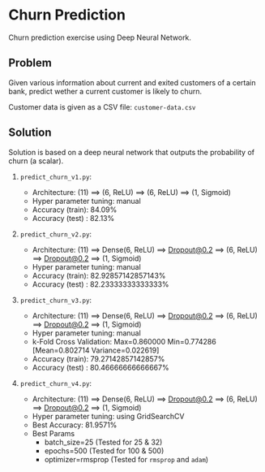 # Churn Prediction

Churn prediction exercise using Deep Neural Network.

## Problem

Given various information about current and exited customers of a certain bank,
predict wether a current customer is likely to churn.

Customer data is given as a CSV file: `customer-data.csv`

## Solution

Solution is based on a deep neural network that outputs the probability of churn (a scalar).

1. `predict_churn_v1.py`:

    * Architecture: (11) ==> (6, ReLU) ==> (6, ReLU) ==> (1, Sigmoid)
    * Hyper parameter tuning: manual
    * Accuracy (train): 84.09%
    * Accuracy (test) : 82.13%

2. `predict_churn_v2.py`:

    * Architecture: (11) ==> Dense(6, ReLU) ==> Dropout@0.2 ==> (6, ReLU)  ==> Dropout@0.2 ==> (1, Sigmoid)
    * Hyper parameter tuning: manual
    * Accuracy (train): 82.92857142857143%
    * Accuracy (test) : 82.23333333333333%

3. `predict_churn_v3.py`:

    * Architecture: (11) ==> Dense(6, ReLU) ==> Dropout@0.2 ==> (6, ReLU)  ==> Dropout@0.2 ==> (1, Sigmoid)
    * Hyper parameter tuning: manual
    * k-Fold Cross Validation: Max=0.860000 Min=0.774286 [Mean=0.802714 Variance=0.022619]
    * Accuracy (train): 79.27142857142857%
    * Accuracy (test) : 80.46666666666667%

4. `predict_churn_v4.py`:

    * Architecture: (11) ==> Dense(6, ReLU) ==> Dropout@0.2 ==> (6, ReLU)  ==> Dropout@0.2 ==> (1, Sigmoid)
    * Hyper parameter tuning: using GridSearchCV
    * Best Accuracy: 81.9571%
    * Best Params  
      * batch_size=25 (Tested for 25 & 32)
      * epochs=500 (Tested for 100 & 500)
      * optimizer=rmsprop (Tested for `rmsprop` and `adam`)
